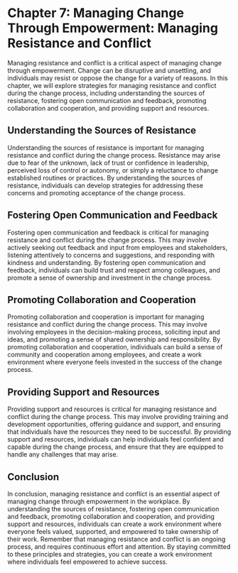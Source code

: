 Chapter 7: Managing Change Through Empowerment: Managing Resistance and Conflict
================================================================================

Managing resistance and conflict is a critical aspect of managing change through empowerment. Change can be disruptive and unsettling, and individuals may resist or oppose the change for a variety of reasons. In this chapter, we will explore strategies for managing resistance and conflict during the change process, including understanding the sources of resistance, fostering open communication and feedback, promoting collaboration and cooperation, and providing support and resources.

Understanding the Sources of Resistance
---------------------------------------

Understanding the sources of resistance is important for managing resistance and conflict during the change process. Resistance may arise due to fear of the unknown, lack of trust or confidence in leadership, perceived loss of control or autonomy, or simply a reluctance to change established routines or practices. By understanding the sources of resistance, individuals can develop strategies for addressing these concerns and promoting acceptance of the change process.

Fostering Open Communication and Feedback
-----------------------------------------

Fostering open communication and feedback is critical for managing resistance and conflict during the change process. This may involve actively seeking out feedback and input from employees and stakeholders, listening attentively to concerns and suggestions, and responding with kindness and understanding. By fostering open communication and feedback, individuals can build trust and respect among colleagues, and promote a sense of ownership and investment in the change process.

Promoting Collaboration and Cooperation
---------------------------------------

Promoting collaboration and cooperation is important for managing resistance and conflict during the change process. This may involve involving employees in the decision-making process, soliciting input and ideas, and promoting a sense of shared ownership and responsibility. By promoting collaboration and cooperation, individuals can build a sense of community and cooperation among employees, and create a work environment where everyone feels invested in the success of the change process.

Providing Support and Resources
-------------------------------

Providing support and resources is critical for managing resistance and conflict during the change process. This may involve providing training and development opportunities, offering guidance and support, and ensuring that individuals have the resources they need to be successful. By providing support and resources, individuals can help individuals feel confident and capable during the change process, and ensure that they are equipped to handle any challenges that may arise.

Conclusion
----------

In conclusion, managing resistance and conflict is an essential aspect of managing change through empowerment in the workplace. By understanding the sources of resistance, fostering open communication and feedback, promoting collaboration and cooperation, and providing support and resources, individuals can create a work environment where everyone feels valued, supported, and empowered to take ownership of their work. Remember that managing resistance and conflict is an ongoing process, and requires continuous effort and attention. By staying committed to these principles and strategies, you can create a work environment where individuals feel empowered to achieve success.
